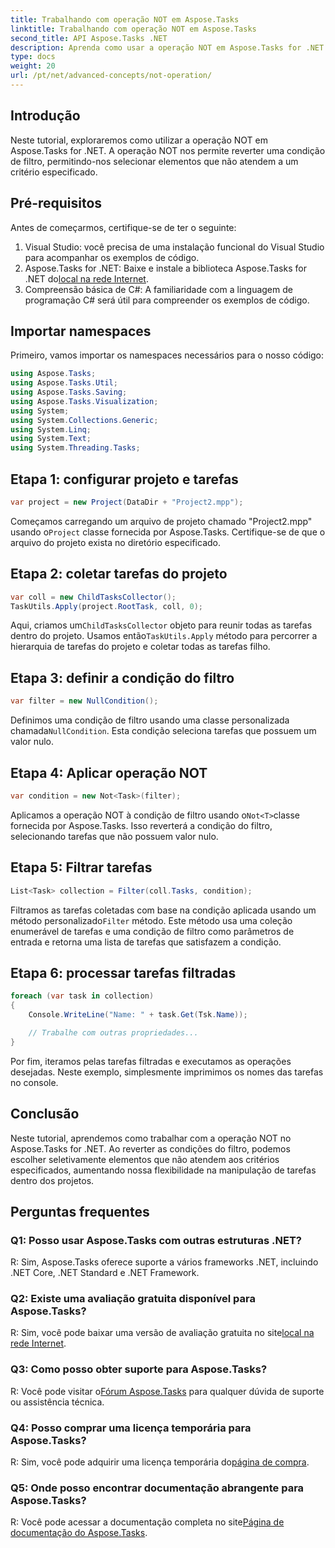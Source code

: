 ```yaml
---
title: Trabalhando com operação NOT em Aspose.Tasks
linktitle: Trabalhando com operação NOT em Aspose.Tasks
second_title: API Aspose.Tasks .NET
description: Aprenda como usar a operação NOT em Aspose.Tasks for .NET para filtrar tarefas de forma eficaz. Aprimore seus recursos de gerenciamento de projetos agora.
type: docs
weight: 20
url: /pt/net/advanced-concepts/not-operation/
---
```

## Introdução

Neste tutorial, exploraremos como utilizar a operação NOT em Aspose.Tasks for .NET. A operação NOT nos permite reverter uma condição de filtro, permitindo-nos selecionar elementos que não atendem a um critério especificado.

## Pré-requisitos

Antes de começarmos, certifique-se de ter o seguinte:

1. Visual Studio: você precisa de uma instalação funcional do Visual Studio para acompanhar os exemplos de código.
2.  Aspose.Tasks for .NET: Baixe e instale a biblioteca Aspose.Tasks for .NET do[local na rede Internet](https://releases.aspose.com/tasks/net/).
3. Compreensão básica de C#: A familiaridade com a linguagem de programação C# será útil para compreender os exemplos de código.

## Importar namespaces

Primeiro, vamos importar os namespaces necessários para o nosso código:

```csharp
using Aspose.Tasks;
using Aspose.Tasks.Util;
using Aspose.Tasks.Saving;
using Aspose.Tasks.Visualization;
using System;
using System.Collections.Generic;
using System.Linq;
using System.Text;
using System.Threading.Tasks;
```

## Etapa 1: configurar projeto e tarefas

```csharp
var project = new Project(DataDir + "Project2.mpp");
```

 Começamos carregando um arquivo de projeto chamado "Project2.mpp" usando o`Project` classe fornecida por Aspose.Tasks. Certifique-se de que o arquivo do projeto exista no diretório especificado.

## Etapa 2: coletar tarefas do projeto

```csharp
var coll = new ChildTasksCollector();
TaskUtils.Apply(project.RootTask, coll, 0);
```

 Aqui, criamos um`ChildTasksCollector` objeto para reunir todas as tarefas dentro do projeto. Usamos então`TaskUtils.Apply` método para percorrer a hierarquia de tarefas do projeto e coletar todas as tarefas filho.

## Etapa 3: definir a condição do filtro

```csharp
var filter = new NullCondition();
```

 Definimos uma condição de filtro usando uma classe personalizada chamada`NullCondition`. Esta condição seleciona tarefas que possuem um valor nulo.

## Etapa 4: Aplicar operação NOT

```csharp
var condition = new Not<Task>(filter);
```

 Aplicamos a operação NOT à condição de filtro usando o`Not<T>`classe fornecida por Aspose.Tasks. Isso reverterá a condição do filtro, selecionando tarefas que não possuem valor nulo.

## Etapa 5: Filtrar tarefas

```csharp
List<Task> collection = Filter(coll.Tasks, condition);
```

 Filtramos as tarefas coletadas com base na condição aplicada usando um método personalizado`Filter` método. Este método usa uma coleção enumerável de tarefas e uma condição de filtro como parâmetros de entrada e retorna uma lista de tarefas que satisfazem a condição.

## Etapa 6: processar tarefas filtradas

```csharp
foreach (var task in collection)
{
    Console.WriteLine("Name: " + task.Get(Tsk.Name));

    // Trabalhe com outras propriedades...
}
```

Por fim, iteramos pelas tarefas filtradas e executamos as operações desejadas. Neste exemplo, simplesmente imprimimos os nomes das tarefas no console.

## Conclusão

Neste tutorial, aprendemos como trabalhar com a operação NOT no Aspose.Tasks for .NET. Ao reverter as condições do filtro, podemos escolher seletivamente elementos que não atendem aos critérios especificados, aumentando nossa flexibilidade na manipulação de tarefas dentro dos projetos.

## Perguntas frequentes

### Q1: Posso usar Aspose.Tasks com outras estruturas .NET?

R: Sim, Aspose.Tasks oferece suporte a vários frameworks .NET, incluindo .NET Core, .NET Standard e .NET Framework.

### Q2: Existe uma avaliação gratuita disponível para Aspose.Tasks?

 R: Sim, você pode baixar uma versão de avaliação gratuita no site[local na rede Internet](https://releases.aspose.com/).

### Q3: Como posso obter suporte para Aspose.Tasks?

 R: Você pode visitar o[Fórum Aspose.Tasks](https://forum.aspose.com/c/tasks/15) para qualquer dúvida de suporte ou assistência técnica.

### Q4: Posso comprar uma licença temporária para Aspose.Tasks?

 R: Sim, você pode adquirir uma licença temporária do[página de compra](https://purchase.aspose.com/temporary-license/).

### Q5: Onde posso encontrar documentação abrangente para Aspose.Tasks?

 R: Você pode acessar a documentação completa no site[Página de documentação do Aspose.Tasks](https://reference.aspose.com/tasks/net/).